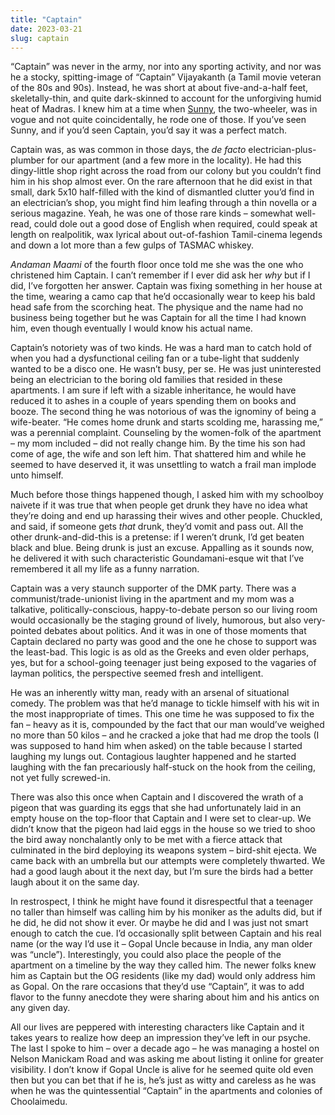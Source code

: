 ```yaml
---
title: "Captain"
date: 2023-03-21
slug: captain
---
```


“Captain” was never in the army, nor into any sporting activity, and nor was he
a stocky, spitting-image of “Captain” Vijayakanth (a Tamil movie veteran of the
80s and 90s). Instead, he was short at about five-and-a-half feet,
skeletally-thin, and quite dark-skinned to account for the unforgiving humid
heat of Madras. I knew him at a time when
[Sunny](https://href.li/?https://en.wikipedia.org/wiki/Bajaj_Sunny), the
two-wheeler, was in vogue and not quite coincidentally, he rode one of those. If
you’ve seen Sunny, and if you’d seen Captain, you’d say it was a perfect match.

Captain was, as was common in those days, the _de facto_
electrician-plus-plumber for our apartment (and a few more in the locality). He
had this dingy-little shop right across the road from our colony but you
couldn’t find him in his shop almost ever. On the rare afternoon that he did
exist in that small, dark 5x10 half-filled with the kind of dismantled clutter
you’d find in an electrician’s shop, you might find him leafing through a thin
novella or a serious magazine. Yeah, he was one of those rare kinds – somewhat
well-read, could dole out a good dose of English when required, could speak at
length on realpolitik, wax lyrical about out-of-fashion Tamil-cinema legends and
down a lot more than a few gulps of TASMAC whiskey.

_Andaman Maami_ of the fourth floor once told me she was the one who christened
him Captain. I can’t remember if I ever did ask her _why_ but if I did, I’ve
forgotten her answer. Captain was fixing something in her house at the time,
wearing a camo cap that he’d occasionally wear to keep his bald head safe from
the scorching heat. The physique and the name had no business being together but
he was Captain for all the time I had known him, even though eventually I would
know his actual name.

Captain’s notoriety was of two kinds. He was a hard man to catch hold of when
you had a dysfunctional ceiling fan or a tube-light that suddenly wanted to be a
disco one. He wasn’t busy, per se. He was just uninterested being an electrician
to the boring old families that resided in these apartments. I am sure if left
with a sizable inheritance, he would have reduced it to ashes in a couple of
years spending them on books and booze. The second thing he was notorious of was
the ignominy of being a wife-beater. “He comes home drunk and starts scolding
me, harassing me,” was a perennial complaint. Counseling by the women-folk of
the apartment – my mom included – did not really change him. By the time his son
had come of age, the wife and son left him. That shattered him and while he
seemed to have deserved it, it was unsettling to watch a frail man implode unto
himself.

Much before those things happened though, I asked him with my schoolboy naivete
if it was true that when people get drunk they have no idea what they’re doing
and end up harassing their wives and other people. Chuckled, and said, if
someone gets _that_ drunk, they’d vomit and pass out. All the other
drunk-and-did-this is a pretense: if I weren’t drunk, I’d get beaten black and
blue. Being drunk is just an excuse. Appalling as it sounds now, he delivered it
with such characteristic Goundamani-esque wit that I’ve remembered it all my
life as a funny narration.

Captain was a very staunch supporter of the DMK party. There was a
communist/trade-unionist living in the apartment and my mom was a talkative,
politically-conscious, happy-to-debate person so our living room would
occasionally be the staging ground of lively, humorous, but also very-pointed
debates about politics. And it was in one of those moments that Captain declared
no party was good and the one he chose to support was the least-bad. This logic
is as old as the Greeks and even older perhaps, yes, but for a school-going
teenager just being exposed to the vagaries of layman politics, the perspective
seemed fresh and intelligent.

He was an inherently witty man, ready with an arsenal of situational comedy. The
problem was that he’d manage to tickle himself with his wit in the most
inappropriate of times. This one time he was supposed to fix the fan – heavy as
it is, compounded by the fact that our man would’ve weighed no more than 50
kilos – and he cracked a joke that had me drop the tools (I was supposed to hand
him when asked) on the table because I started laughing my lungs out. Contagious
laughter happened and he started laughing with the fan precariously half-stuck
on the hook from the ceiling, not yet fully screwed-in.

There was also this once when Captain and I discovered the wrath of a pigeon
that was guarding its eggs that she had unfortunately laid in an empty house on
the top-floor that Captain and I were set to clear-up. We didn’t know that the
pigeon had laid eggs in the house so we tried to shoo the bird away nonchalantly
only to be met with a fierce attack that culminated in the bird deploying its
weapons system – bird-shit ejecta. We came back with an umbrella but our
attempts were completely thwarted. We had a good laugh about it the next day,
but I’m sure the birds had a better laugh about it on the same day.

In restrospect, I think he might have found it disrespectful that a teenager no
taller than himself was calling him by his moniker as the adults did, but if he
did, he did not show it ever. Or maybe he did and I was just not smart enough to
catch the cue. I’d occasionally split between Captain and his real name (or the
way I’d use it – Gopal Uncle because in India, any man older was “uncle”).
Interestingly, you could also place the people of the apartment on a timeline by
the way they called him. The newer folks knew him as Captain but the OG
residents (like my dad) would only address him as Gopal. On the rare occasions
that they’d use “Captain”, it was to add flavor to the funny anecdote they were
sharing about him and his antics on any given day.

All our lives are peppered with interesting characters like Captain and it takes
years to realize how deep an impression they’ve left in our psyche. The last I
spoke to him – over a decade ago – he was managing a hostel on Nelson Manickam
Road and was asking me about listing it online for greater visibility. I don’t
know if Gopal Uncle is alive for he seemed quite old even then but you can bet
that if he is, he’s just as witty and careless as he was when he was the
quintessential “Captain” in the apartments and colonies of Choolaimedu.
